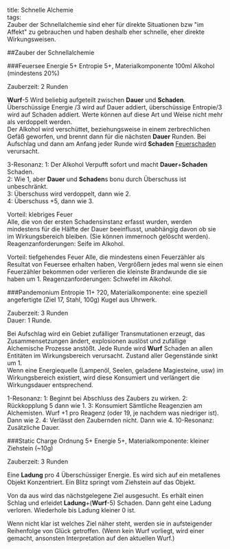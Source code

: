title: Schnelle Alchemie  
tags:   
Zauber der Schnellalchemie sind eher für direkte Situationen bzw "im Affekt" zu gebrauchen und haben deshalb eher schnelle, eher direkte Wirkungsweisen.

##Zauber der Schnellalchemie

###Feuersee
Energie 5+ Entropie 5+, Materialkomponente 100ml Alkohol (mindestens 20%)

Zauberzeit: 2 Runden

**Wurf**-5 Wird beliebig aufgeteilt zwischen **Dauer** und **Schaden**.  
Überschüssige Energie /3 wird auf Dauer addiert, überschüssige Entropie/3 wird auf Schaden addiert. Werte können auf diese Art und Weise nicht mehr als verdoppelt werden.  
Der Alkohol wird verschüttet, beziehungsweise in einem zerbrechlichen Gefäß geworfen, und brennt dann für die nächsten **Dauer** Runden. Bei Aufschlag und dann am Anfang jeder Runde wird **Schaden** [Feuerschaden](damage#feuer) verursacht.   
  
3-Resonanz:
1: Der Alkohol Verpufft sofort und macht **Dauer**+**Schaden** Schaden.  
2: Wie 1, aber **Dauer** und **Schaden**s bonu durch Überschuss ist unbeschränkt.  
3: Überschuss wird verdoppelt, dann wie 2.  
4: Überschuss +5, dann wie 3.  
  
Vorteil: klebriges Feuer  
Alle, die von der ersten Schadensinstanz erfasst wurden, werden mindestens für die Hälfte der Dauer beeinflusst, unabhängig davon ob sie im Wirkungsbereich bleiben. (Sie können immernoch gelöscht werden). 
Reagenzanforderungen: Seife im Alkohol.  

Vorteil: tiefgehendes Feuer
Alle, die mindestens einen Feuerzähler als Resultat von Feuersee erhalten haben, Vergrößern jedes mal wenn sie einen Feuerzähler bekommen oder verlieren die kleinste Brandwunde die sie haben um 1.
Reagenzanforderungen: Schwefel im Alkohol.


###Pandemonium 
Entropie 11+ ?20, Materialkomponente: eine speziell angefertigte (Ziel 17, Stahl, 100g) Kugel aus Uhrwerk.

Zauberzeit: 3 Runden  
Dauer: 1 Runde.

Bei Aufschlag wird ein Gebiet zufälliger Transmutationen erzeugt, das Zusammensetzungen ändert, explosionen auslöst und zufällige Alchemische Prozesse anstößt. Jede Runde wird **Wurf** Schaden an allen Entitäten im Wirkungsbereich verursacht. Zustand aller Gegenstände sinkt um 1.   
Wenn eine Energiequelle (Lampenöl, Seelen, geladene Magiesteine, usw) im Wirkungsbereich existiert, wird diese Konsumiert und verlängert die Wirkungsdauer entsprechend. 

1-Resonanz:
1: Beginnt bei Abschluss des Zaubers zu wirken.
2: Rückkopplung 5 dann wie 1.
3: Konsumiert Sämtliche Reagenzien am Alchemisten. Wurf +1 pro Reagenz (oder 19, je nachdem was niedriger ist). Dann wie 2.
4: Verlässt den Zaubernden nicht. Dann wie 4.
10-Resonanz: 
Zusätzliche Dauer.


###Static Charge 
Ordnung 5+ Energie 5+, Materialkomponente: kleiner Ziehstein (~10g)

Zauberzeit: 3 Runden

Eine **Ladung** pro 4 Überschüssiger Energie.
Es wird sich auf ein metallenes Objekt Konzentriert. Ein Blitz springt vom Ziehstein auf das Objekt.

Von da aus wird das nächstgelegene Ziel ausgesucht. Es erhält einen Schlag und erleidet **Ladung**+(**Wurf**-5) Schaden. Dann geht eine Ladung verloren. Wiederhole bis Ladung kleiner 0 ist.

Wenn nicht klar ist welches Ziel näher steht, werden sie in aufsteigender Reihenfolge von Glück getroffen. (Wenn kein Wurf vorliegt, wird einer gemacht, ansonsten Interpretation auf den aktuellen Wurf.)


